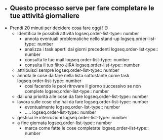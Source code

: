 - Questo processo serve per fare completare le tue attivitá giornaliere
	-
- Prendi 20 minuti per decidere cosa fare oggi ! ⏰
	- Identifica le possibili attivitá
	  logseq.order-list-type:: number
		- annota eventuali problematiche nello stand-up
		  logseq.order-list-type:: number
		- analizza i task aperti dai giorni precedenti
		  logseq.order-list-type:: number
		- consulta le tue mail
		  logseq.order-list-type:: number
		- consulta il tuo filtro JIRA
		  logseq.order-list-type:: number
	- attribuisci sempre
	  logseq.order-list-type:: number
	- annota le cose da fare nella lista sottostante come task
	  logseq.order-list-type:: number
		- cosí facendo le puoi ritrovare il giorno successivo se non complete
		  logseq.order-list-type:: number
	- dai una prioritá alle cose da fare
	  logseq.order-list-type:: number
	- lavora sulle cose che hai da fare
	  logseq.order-list-type:: number
		- eventualmente
		  logseq.order-list-type:: number
		- .....
		  logseq.order-list-type:: number
	- gestisci le interruzioni
	  logseq.order-list-type:: number
	- a fine giornata
	  logseq.order-list-type:: number
		- marca come fatte le cose completate
		  logseq.order-list-type:: number